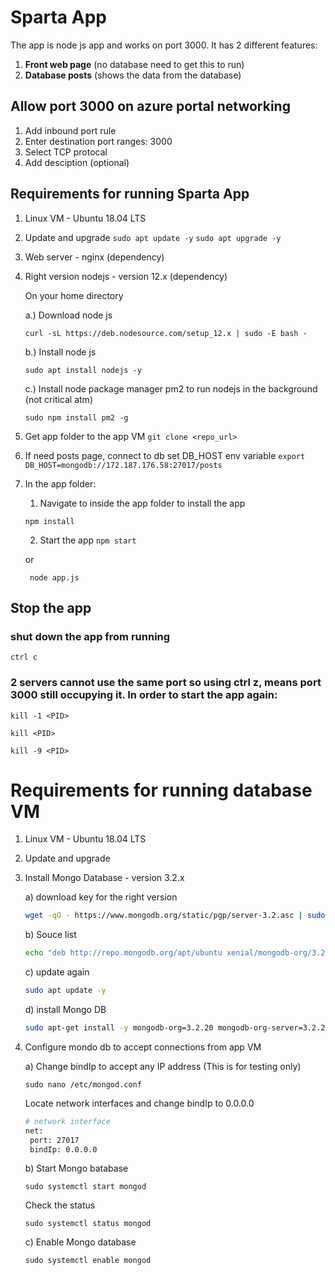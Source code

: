 # Sparta App

The app is node js app and works on port 3000. It has 2 different features:

1) **Front web page** (no database need to get this to run)
2) **Database posts** (shows the data from the database)

## Allow port 3000 on azure portal networking
1) Add inbound port rule
2) Enter destination port ranges: 3000
3) Select TCP protocal
4) Add desciption (optional)

## Requirements for running Sparta App
1) Linux VM - Ubuntu 18.04 LTS
2) Update and upgrade
   ```sudo apt update -y```
   ```sudo apt upgrade -y```
3) Web server - nginx (dependency)
4) Right version nodejs - version 12.x (dependency)
    
    On your home directory 

    a.) Download node js
    ```
    curl -sL https://deb.nodesource.com/setup_12.x | sudo -E bash -
    ```

    b.) Install node js
    ```
    sudo apt install nodejs -y
    ```

    c.) Install node package manager pm2 to run nodejs in the background (not critical atm)
    ```
    sudo npm install pm2 -g
    ```
5) Get app folder to the app VM
   ```git clone <repo_url>```
6) If need posts page, connect to db set DB_HOST env variable
   ```export DB_HOST=mongodb://172.187.176.58:27017/posts```   
7) In the app folder:
    1) Navigate to inside the app folder to install the app
    ```
    npm install
    ```

    2) Start the app
    ```npm start```

    or

    ``` node app.js```

## Stop the app
### shut down the app from running
```ctrl c```

### 2 servers cannot use the same port so using ctrl z, means port 3000 still occupying it. In order to start the app again:
```kill -1 <PID>```

```kill <PID>```

```kill -9 <PID>```

# Requirements for running database VM
1) Linux VM - Ubuntu 18.04 LTS
2) Update and upgrade
3) Install Mongo Database - version 3.2.x
   
    a) download key for the right version
    ```bash
    wget -qO - https://www.mongodb.org/static/pgp/server-3.2.asc | sudo apt-key add -
    ```
    b) Souce list
    ```bash
    echo "deb http://repo.mongodb.org/apt/ubuntu xenial/mongodb-org/3.2 multiverse" | sudo tee /etc/apt/sources.list.d/mongodb-org-3.2.list
    ```
    c) update again
    ```bash
    sudo apt update -y
    ```
    d) install Mongo DB
    ``` bash
    sudo apt-get install -y mongodb-org=3.2.20 mongodb-org-server=3.2.20 mongodb-org-shell=3.2.20 mongodb-org-mongos=3.2.20 mongodb-org-tools=3.2.20
    ```

4) Configure mondo db to accept connections from app VM
   
   a) Change bindIp to accept any IP address (This is for testing only)
   ```
   sudo nano /etc/mongod.conf
   ```
   Locate network interfaces and change bindIp to 0.0.0.0
   ```bash
   # network interface
   net:
    port: 27017
    bindIp: 0.0.0.0
   ```
   b) Start Mongo batabase 
   ```
   sudo systemctl start mongod
   ```
   Check the status
   ```
   sudo systemctl status mongod
   ```
   c) Enable Mongo database
    ```
   sudo systemctl enable mongod
   ```